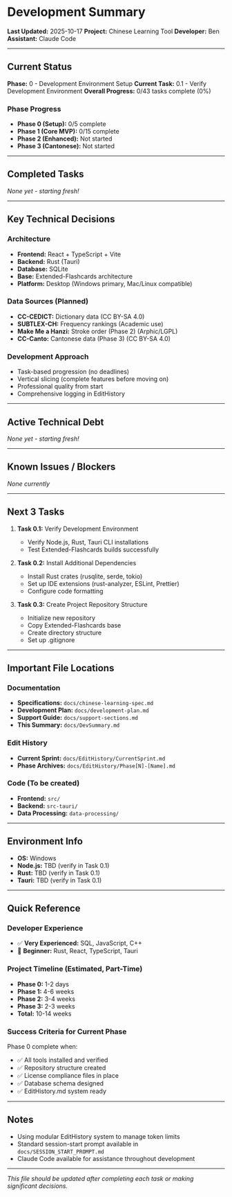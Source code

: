 # Development Summary

**Last Updated:** 2025-10-17
**Project:** Chinese Learning Tool
**Developer:** Ben
**Assistant:** Claude Code

---

## Current Status

**Phase:** 0 - Development Environment Setup
**Current Task:** 0.1 - Verify Development Environment
**Overall Progress:** 0/43 tasks complete (0%)

### Phase Progress
- **Phase 0 (Setup):** 0/5 complete
- **Phase 1 (Core MVP):** 0/15 complete
- **Phase 2 (Enhanced):** Not started
- **Phase 3 (Cantonese):** Not started

---

## Completed Tasks

*None yet - starting fresh!*

---

## Key Technical Decisions

### Architecture
- **Frontend:** React + TypeScript + Vite
- **Backend:** Rust (Tauri)
- **Database:** SQLite
- **Base:** Extended-Flashcards architecture
- **Platform:** Desktop (Windows primary, Mac/Linux compatible)

### Data Sources (Planned)
- **CC-CEDICT:** Dictionary data (CC BY-SA 4.0)
- **SUBTLEX-CH:** Frequency rankings (Academic use)
- **Make Me a Hanzi:** Stroke order (Phase 2) (Arphic/LGPL)
- **CC-Canto:** Cantonese data (Phase 3) (CC BY-SA 4.0)

### Development Approach
- Task-based progression (no deadlines)
- Vertical slicing (complete features before moving on)
- Professional quality from start
- Comprehensive logging in EditHistory

---

## Active Technical Debt

*None yet - starting fresh!*

---

## Known Issues / Blockers

*None currently*

---

## Next 3 Tasks

1. **Task 0.1:** Verify Development Environment
   - Verify Node.js, Rust, Tauri CLI installations
   - Test Extended-Flashcards builds successfully

2. **Task 0.2:** Install Additional Dependencies
   - Install Rust crates (rusqlite, serde, tokio)
   - Set up IDE extensions (rust-analyzer, ESLint, Prettier)
   - Configure code formatting

3. **Task 0.3:** Create Project Repository Structure
   - Initialize new repository
   - Copy Extended-Flashcards base
   - Create directory structure
   - Set up .gitignore

---

## Important File Locations

### Documentation
- **Specifications:** `docs/chinese-learning-spec.md`
- **Development Plan:** `docs/development-plan.md`
- **Support Guide:** `docs/support-sections.md`
- **This Summary:** `docs/DevSummary.md`

### Edit History
- **Current Sprint:** `docs/EditHistory/CurrentSprint.md`
- **Phase Archives:** `docs/EditHistory/Phase[N]-[Name].md`

### Code (To be created)
- **Frontend:** `src/`
- **Backend:** `src-tauri/`
- **Data Processing:** `data-processing/`

---

## Environment Info

- **OS:** Windows
- **Node.js:** TBD (verify in Task 0.1)
- **Rust:** TBD (verify in Task 0.1)
- **Tauri:** TBD (verify in Task 0.1)

---

## Quick Reference

### Developer Experience
- ✅ **Very Experienced:** SQL, JavaScript, C++
- 🔰 **Beginner:** Rust, React, TypeScript, Tauri

### Project Timeline (Estimated, Part-Time)
- **Phase 0:** 1-2 days
- **Phase 1:** 4-6 weeks
- **Phase 2:** 3-4 weeks
- **Phase 3:** 2-3 weeks
- **Total:** 10-14 weeks

### Success Criteria for Current Phase
Phase 0 complete when:
- ✅ All tools installed and verified
- ✅ Repository structure created
- ✅ License compliance files in place
- ✅ Database schema designed
- ✅ EditHistory.md system ready

---

## Notes

- Using modular EditHistory system to manage token limits
- Standard session-start prompt available in `docs/SESSION_START_PROMPT.md`
- Claude Code available for assistance throughout development

---

*This file should be updated after completing each task or making significant decisions.*
